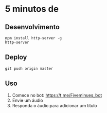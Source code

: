 # 5 minutos de

## Desenvolvimento

```
npm install http-server -g
http-server
```

## Deploy

```
git push origin master
```

## Uso

1) Comece no bot: https://t.me/Fiveminues_bot
2) Envie um áudio
3) Responda o áudio para adicionar um título
